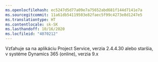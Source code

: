 ```yaml
---
ms.openlocfilehash: ec5247d5d77a09e7a75652abd681f144d7141e7a
ms.sourcegitcommit: 11a61db54119503e82faec5f99c4273e8d1247e5
ms.translationtype: HT
ms.contentlocale: sk-SK
ms.lasthandoff: 10/16/2020
ms.locfileid: "4070212"
---
```

Vzťahuje sa na aplikáciu Project Service, verzia 2.4.4.30 alebo staršia, v systéme Dynamics 365 (online), verzia 9.x
